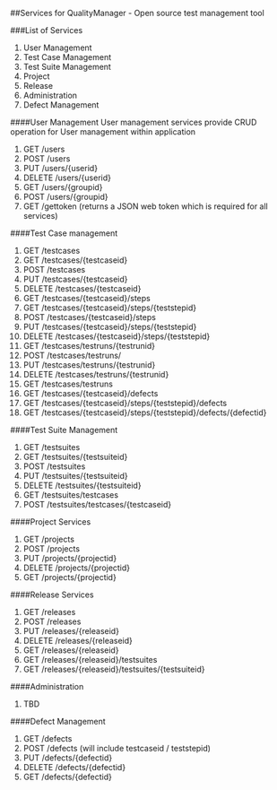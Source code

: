 ##Services for QualityManager - Open source test management tool

###List of Services
1. User Management 
2. Test Case Management
3. Test Suite Management
4. Project
5. Release
6. Administration
7. Defect Management

####User Management
User management services provide CRUD operation for User management within application
1. GET /users
2. POST /users
3. PUT /users/{userid}
4. DELETE /users/{userid}
5. GET /users/{groupid}
6. POST /users/{groupid}
7. GET  /gettoken (returns a JSON web token which is required for all services)

####Test Case management
1. GET /testcases
2. GET /testcases/{testcaseid}
3. POST /testcases
4. PUT /testcases/{testcaseid}
5. DELETE /testcases/{testcaseid}
6. GET  /testcases/{testcaseid}/steps
7. GET  /testcases/{testcaseid}/steps/{teststepid}
8. POST  /testcases/{testcaseid}/steps
9. PUT  /testcases/{testcaseid}/steps/{teststepid}
10. DELETE  /testcases/{testcaseid}/steps/{teststepid}
11. GET /testcases/testruns/{testrunid}
12. POST /testcases/testruns/
13. PUT  /testcases/testruns/{testrunid}
14. DELETE  /testcases/testruns/{testrunid}
15. GET /testcases/testruns
16. GET /testcases/{testcaseid}/defects
17. GET /testcases/{testcaseid}/steps/{teststepid}/defects
18. GET /testcases/{testcaseid}/steps/{teststepid}/defects/{defectid}

####Test Suite Management
1. GET /testsuites
2. GET  /testsuites/{testsuiteid}
3. POST  /testsuites
4. PUT  /testsuites/{testsuiteid}
5. DELETE  /testsuites/{testsuiteid}
6. GET  /testsuites/testcases
7. POST /testsuites/testcases/{testcaseid}

####Project Services
1. GET /projects
2. POST /projects
3. PUT  /projects/{projectid}
4. DELETE   /projects/{projectid}
5. GET  /projects/{projectid}

####Release Services
1. GET /releases
2. POST /releases
3. PUT  /releases/{releaseid}
4. DELETE   /releases/{releaseid}
5. GET  /releases/{releaseid}
6. GET  /releases/{releaseid}/testsuites
7. GET  /releases/{releaseid}/testsuites/{testsuiteid}

####Administration
1. TBD

####Defect Management
1. GET  /defects
2. POST /defects    (will include testcaseid / teststepid)
3. PUT  /defects/{defectid}
4. DELETE   /defects/{defectid}
5. GET  /defects/{defectid}